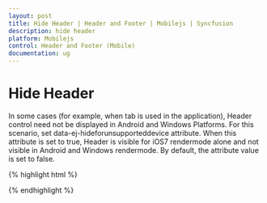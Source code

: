 ```yaml
---
layout: post
title: Hide Header | Header and Footer | Mobilejs | Syncfusion
description: hide header
platform: Mobilejs
control: Header and Footer (Mobile)
documentation: ug
---
```


# Hide Header

In some cases (for example, when tab is used in the application), Header control need not be displayed in Android and Windows Platforms. For this scenario, set data-ej-hideforunsupporteddevice attribute. When this attribute is set to true, Header is visible for iOS7 rendermode alone and not visible in Android and Windows rendermode. By default, the attribute value is set to false.

{% highlight html %}

<div id="header_sample" data-role="ejmheader" data-ej-hideforunsupporteddevice=true> </div>

{% endhighlight %}